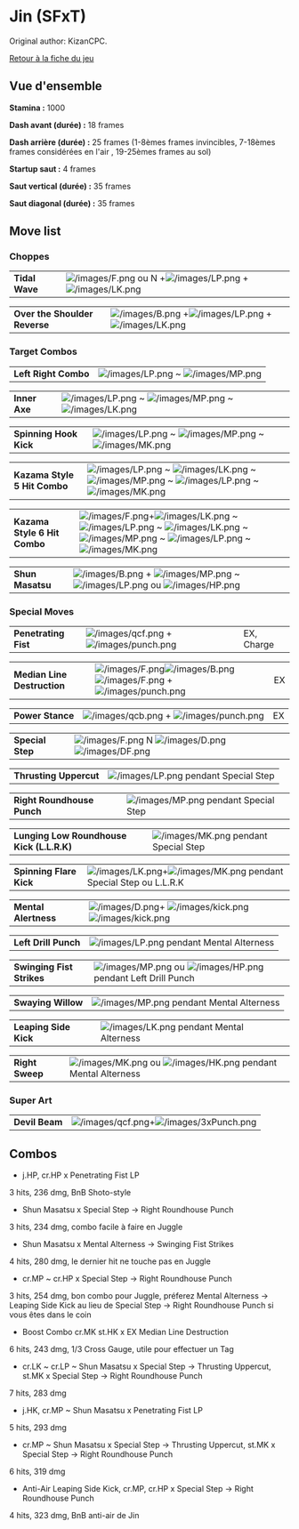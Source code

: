 # Jin (SFxT)

Original author: KizanCPC.

[Retour à la fiche du jeu](Street_Fighter_x_Tekken "wikilink")

## Vue d'ensemble

**Stamina :** 1000

**Dash avant (durée) :** 18 frames

**Dash arrière (durée) :** 25 frames (1-8èmes frames invincibles,
7-18èmes frames considérées en l'air , 19-25èmes frames au sol)

**Startup saut :** 4 frames

**Saut vertical (durée) :** 35 frames

**Saut diagonal (durée) :** 35 frames

## Move list

### Choppes

|                |                                                                                                                      |
|----------------|----------------------------------------------------------------------------------------------------------------------|
| **Tidal Wave** | ![](/images/F.png "/images/F.png") ou N +![](/images/LP.png "/images/LP.png") + ![](/images/LK.png "/images/LK.png") |

|                               |                                                                                                                 |
|-------------------------------|-----------------------------------------------------------------------------------------------------------------|
| **Over the Shoulder Reverse** | ![](/images/B.png "/images/B.png") +![](/images/LP.png "/images/LP.png") + ![](/images/LK.png "/images/LK.png") |

### Target Combos

|                      |                                                                              |
|----------------------|------------------------------------------------------------------------------|
| **Left Right Combo** | ![](/images/LP.png "/images/LP.png") \~ ![](/images/MP.png "/images/MP.png") |

|               |                                                                                                                      |
|---------------|----------------------------------------------------------------------------------------------------------------------|
| **Inner Axe** | ![](/images/LP.png "/images/LP.png") \~ ![](/images/MP.png "/images/MP.png") \~ ![](/images/LK.png "/images/LK.png") |

|                        |                                                                                                                      |
|------------------------|----------------------------------------------------------------------------------------------------------------------|
| **Spinning Hook Kick** | ![](/images/LP.png "/images/LP.png") \~ ![](/images/MP.png "/images/MP.png") \~ ![](/images/MK.png "/images/MK.png") |

|                              |                                                                                                                                                                                                      |
|------------------------------|------------------------------------------------------------------------------------------------------------------------------------------------------------------------------------------------------|
| **Kazama Style 5 Hit Combo** | ![](/images/LP.png "/images/LP.png") \~ ![](/images/LK.png "/images/LK.png") \~ ![](/images/MP.png "/images/MP.png") \~ ![](/images/LP.png "/images/LP.png") \~ ![](/images/MK.png "/images/MK.png") |

|                              |                                                                                                                                                                                                                                                                                 |
|------------------------------|---------------------------------------------------------------------------------------------------------------------------------------------------------------------------------------------------------------------------------------------------------------------------------|
| **Kazama Style 6 Hit Combo** | ![](/images/F.png "/images/F.png")+![](/images/LK.png "/images/LK.png") \~ ![](/images/LP.png "/images/LP.png") \~ ![](/images/LK.png "/images/LK.png") \~ ![](/images/MP.png "/images/MP.png") \~ ![](/images/LP.png "/images/LP.png") \~ ![](/images/MK.png "/images/MK.png") |

|                  |                                                                                                                                                           |
|------------------|-----------------------------------------------------------------------------------------------------------------------------------------------------------|
| **Shun Masatsu** | ![](/images/B.png "/images/B.png") + ![](/images/MP.png "/images/MP.png") \~ ![](/images/LP.png "/images/LP.png") ou ![](/images/HP.png "/images/HP.png") |

### Special Moves

|                      |                                                                                     |            |
|----------------------|-------------------------------------------------------------------------------------|------------|
| **Penetrating Fist** | ![](/images/qcf.png "/images/qcf.png") + ![](/images/punch.png "/images/punch.png") | EX, Charge |

|                             |                                                                                                                                                     |     |
|-----------------------------|-----------------------------------------------------------------------------------------------------------------------------------------------------|-----|
| **Median Line Destruction** | ![](/images/F.png "/images/F.png")![](/images/B.png "/images/B.png")![](/images/F.png "/images/F.png") + ![](/images/punch.png "/images/punch.png") | EX  |

|                  |                                                                                     |     |
|------------------|-------------------------------------------------------------------------------------|-----|
| **Power Stance** | ![](/images/qcb.png "/images/qcb.png") + ![](/images/punch.png "/images/punch.png") | EX  |

|                  |                                                                                                              |
|------------------|--------------------------------------------------------------------------------------------------------------|
| **Special Step** | ![](/images/F.png "/images/F.png") N ![](/images/D.png "/images/D.png") ![](/images/DF.png "/images/DF.png") |

|                        |                                                           |
|------------------------|-----------------------------------------------------------|
| **Thrusting Uppercut** | ![](/images/LP.png "/images/LP.png") pendant Special Step |

|                            |                                                           |
|----------------------------|-----------------------------------------------------------|
| **Right Roundhouse Punch** | ![](/images/MP.png "/images/MP.png") pendant Special Step |

|                                           |                                                           |
|-------------------------------------------|-----------------------------------------------------------|
| **Lunging Low Roundhouse Kick (L.L.R.K)** | ![](/images/MK.png "/images/MK.png") pendant Special Step |

|                         |                                                                                                           |
|-------------------------|-----------------------------------------------------------------------------------------------------------|
| **Spinning Flare Kick** | ![](/images/LK.png "/images/LK.png")+![](/images/MK.png "/images/MK.png") pendant Special Step ou L.L.R.K |

|                      |                                                                                                                      |
|----------------------|----------------------------------------------------------------------------------------------------------------------|
| **Mental Alertness** | ![](/images/D.png "/images/D.png")+ ![](/images/kick.png "/images/kick.png")![](/images/kick.png "/images/kick.png") |

|                      |                                                               |
|----------------------|---------------------------------------------------------------|
| **Left Drill Punch** | ![](/images/LP.png "/images/LP.png") pendant Mental Alterness |

|                           |                                                                                                       |
|---------------------------|-------------------------------------------------------------------------------------------------------|
| **Swinging Fist Strikes** | ![](/images/MP.png "/images/MP.png") ou ![](/images/HP.png "/images/HP.png") pendant Left Drill Punch |

|                    |                                                               |
|--------------------|---------------------------------------------------------------|
| **Swaying Willow** | ![](/images/MP.png "/images/MP.png") pendant Mental Alterness |

|                       |                                                               |
|-----------------------|---------------------------------------------------------------|
| **Leaping Side Kick** | ![](/images/LK.png "/images/LK.png") pendant Mental Alterness |

|                 |                                                                                                       |
|-----------------|-------------------------------------------------------------------------------------------------------|
| **Right Sweep** | ![](/images/MK.png "/images/MK.png") ou ![](/images/HK.png "/images/HK.png") pendant Mental Alterness |

### Super Art

|                |                                                                                       |
|----------------|---------------------------------------------------------------------------------------|
| **Devil Beam** | ![](/images/qcf.png "/images/qcf.png")+![](/images/3xPunch.png "/images/3xPunch.png") |

## Combos

- j.HP, cr.HP x Penetrating Fist LP

3 hits, 236 dmg, BnB Shoto-style

- Shun Masatsu x Special Step -\> Right Roundhouse Punch

3 hits, 234 dmg, combo facile à faire en Juggle

- Shun Masatsu x Mental Alterness -\> Swinging Fist Strikes

4 hits, 280 dmg, le dernier hit ne touche pas en Juggle

- cr.MP \~ cr.HP x Special Step -\> Right Roundhouse Punch

3 hits, 254 dmg, bon combo pour Juggle, préferez Mental Alterness -\>
Leaping Side Kick au lieu de Special Step -\> Right Roundhouse Punch si
vous êtes dans le coin

- Boost Combo cr.MK st.HK x EX Median Line Destruction

6 hits, 243 dmg, 1/3 Cross Gauge, utile pour effectuer un Tag

- cr.LK \~ cr.LP \~ Shun Masatsu x Special Step -\> Thrusting Uppercut,
  st.MK x Special Step -\> Right Roundhouse Punch

7 hits, 283 dmg

- j.HK, cr.MP \~ Shun Masatsu x Penetrating Fist LP

5 hits, 293 dmg

- cr.MP \~ Shun Masatsu x Special Step -\> Thrusting Uppercut, st.MK x
  Special Step -\> Right Roundhouse Punch

6 hits, 319 dmg

- Anti-Air Leaping Side Kick, cr.MP, cr.HP x Special Step -\> Right
  Roundhouse Punch

4 hits, 323 dmg, BnB anti-air de Jin
